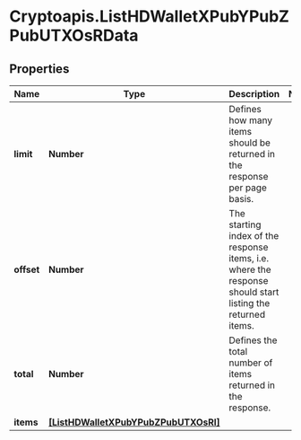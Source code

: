 # Cryptoapis.ListHDWalletXPubYPubZPubUTXOsRData

## Properties

Name | Type | Description | Notes
------------ | ------------- | ------------- | -------------
**limit** | **Number** | Defines how many items should be returned in the response per page basis. | 
**offset** | **Number** | The starting index of the response items, i.e. where the response should start listing the returned items. | 
**total** | **Number** | Defines the total number of items returned in the response. | 
**items** | [**[ListHDWalletXPubYPubZPubUTXOsRI]**](ListHDWalletXPubYPubZPubUTXOsRI.md) |  | 


